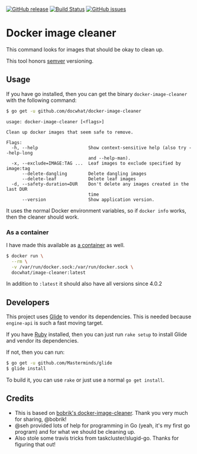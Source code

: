[![GitHub
release](https://img.shields.io/github/release/docwhat/docker-image-cleaner.svg)](https://github.com/docwhat/docker-image-cleaner/releases)
[![Build
Status](https://travis-ci.org/docwhat/docker-image-cleaner.svg?branch=master)](https://travis-ci.org/docwhat/docker-image-cleaner)
[![GitHub
issues](https://img.shields.io/github/issues/docwhat/docker-image-cleaner.svg)](https://github.com/docwhat/docker-image-cleaner/issues)

Docker image cleaner
====================

This command looks for images that should be okay to clean up.

This tool honors [semver](http://semver.org) versioning.

Usage
-----

If you have go installed, then you can get the binary `docker-image-cleaner`
with the following command:

``` .sh
$ go get -u github.com/docwhat/docker-image-cleaner
```

    usage: docker-image-cleaner [<flags>]

    Clean up docker images that seem safe to remove.

    Flags:
      -h, --help                   Show context-sensitive help (also try --help-long
                                   and --help-man).
      -x, --exclude=IMAGE:TAG ...  Leaf images to exclude specified by image:tag
          --delete-dangling        Delete dangling images
          --delete-leaf            Delete leaf images
      -d, --safety-duration=DUR    Don't delete any images created in the last DUR
                                   time
          --version                Show application version.

It uses the normal Docker environment variables, so if `docker info` works,
then the cleaner should work.

### As a container

I have made this available as [a
container](https://hub.docker.com/r/docwhat/image-cleaner/) as well.

``` .sh
$ docker run \
  --rm \
  -v /var/run/docker.sock:/var/run/docker.sock \
  docwhat/image-cleaner:latest
```

In addition to `:latest` it should also have all versions since 4.0.2

Developers
----------

This project uses [Glide](https://glide.readthedocs.org/en/latest/) to vendor
its dependencies. This is needed because `engine-api` is such a fast moving
target.

If you have [Ruby](https://www.ruby-lang.org/) installed, then you can just run
`rake setup` to install Glide and vendor its dependencies.

If not, then you can run:

``` .sh
$ go get -u github.com/Masterminds/glide
$ glide install
```

To build it, you can use `rake` or just use a normal `go get install`.

Credits
-------

-   This is based on [bobrik's
    docker-image-cleaner](https://github.com/bobrik/docker-image-cleaner).
    Thank you very much for sharing, @bobrik!
-   @seh provided lots of help for programming in Go (yeah, it's my first
    go program) and for what we should be cleaning up.
-   Also stole some travis tricks from taskcluster/slugid-go. Thanks for
    figuring that out!
